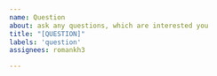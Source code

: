 ```yaml
---
name: Question
about: ask any questions, which are interested you
title: "[QUESTION]"
labels: 'question'
assignees: romankh3

---
```

